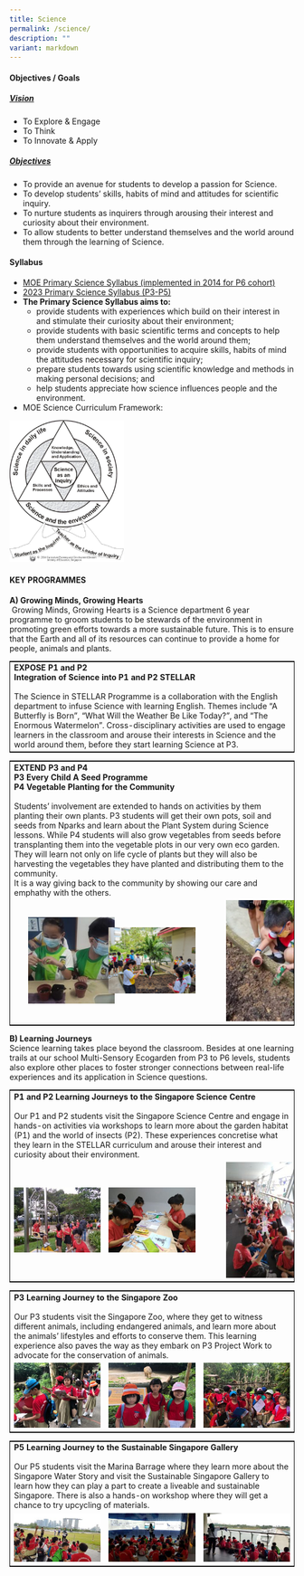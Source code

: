 ```yaml
---
title: Science
permalink: /science/
description: ""
variant: markdown
---
```

#### Objectives / Goals

<h5><u> Vision </u></h5>

*   To Explore &amp; Engage
*   To Think
*   To Innovate &amp; Apply

<h5><u> Objectives </u></h5>

*   To provide an avenue for students to develop a passion for Science.
*   To develop students’ skills, habits of mind and attitudes for scientific inquiry.
*   To nurture students as inquirers through arousing their interest and curiosity about their environment.
*   To allow students to better understand themselves and the world around them through the learning of Science.

#### Syllabus

*   [MOE Primary Science Syllabus (implemented in 2014 for P6 cohort)](https://www.moe.gov.sg/-/media/files/primary/science-primary-2014.pdf)
*   [2023 Primary Science Syllabus (P3-P5)](https://www.moe.gov.sg/-/media/files/primary/science-primary-2014.pdf)
*   **The Primary Science Syllabus aims to:**
	*   provide students with experiences which build on their interest in and stimulate their curiosity about their environment;
    *   provide students with basic scientific terms and concepts to help them understand themselves and the world around them;
    *   provide students with opportunities to acquire skills, habits of mind the attitudes necessary for scientific inquiry;
    *   prepare students towards using scientific knowledge and methods in making personal decisions; and
    *   help students appreciate how science influences people and the environment.
*   MOE Science Curriculum Framework:

<img src="/images/1%20(1).png" style="width:40%">

#### KEY PROGRAMMES

<b>A) Growing Minds, Growing Hearts</b> <br>
&nbsp;Growing Minds, Growing Hearts is a Science department 6 year programme to groom students to be stewards of the environment in promoting green efforts towards a more sustainable future. This is to ensure that the Earth and all of its resources can continue to provide a home for people, animals and plants.

<table style="border:1px solid black">
	<tbody><tr>
		<td>
			<b>
				EXPOSE P1 and P2<br>
				Integration of Science into P1 and P2 STELLAR
			</b>
			<br><br>
			The Science in STELLAR Programme is a collaboration with the English department to infuse Science with learning English. Themes include “A Butterfly is Born”, “What Will the Weather Be Like Today?”, and “The Enormous Watermelon”. Cross-disciplinary activities are used to engage learners in the classroom and arouse their interests in Science and the world around them, before they start learning Science at P3.
		</td>
	</tr>
</tbody></table>

<table style="border:1px solid black">
	<tbody><tr>
		<td colspan="3">
			<b>
				EXTEND P3 and P4 <br>
				P3 Every Child A Seed Programme <br> 
				P4 Vegetable Planting for the Community
			</b>
			<br><br>
			Students’ involvement are extended to hands on activities by them planting their own plants. P3 students will get their own pots, soil and seeds from Nparks and learn about the Plant System during Science lessons. While P4 students will also grow vegetables from seeds before transplanting them into the vegetable plots in our very own eco garden. They will learn not only on life cycle of plants but they will also be harvesting the vegetables they have planted and distributing them to the community.
			<br>
			It is a way giving back to the community by showing our care and emphathy with the others.
		</td>
	</tr>
	<tr>
		<td width="33%"><img src="/images/pic-3.png" style="padding:0px 20px 0px 25px"></td>
		<td width="33%"><img src="/images/pic-2.png"></td>
		<td width="33%"><img src="/images/pic-1-215x300.png" style="padding:0px 50px 0px 40px"></td>
	</tr>
</tbody></table>

<b>B) Learning Journeys</b><br>
Science learning takes place beyond the classroom. Besides at one learning trails at our school Multi-Sensory Ecogarden from P3 to P6 levels, students also explore other places to foster stronger connections between real-life experiences and its application in Science questions.

<table style="border:1px solid black">
	<tbody><tr>
		<td colspan="3">
			<b>P1 and P2 Learning Journeys to the Singapore Science Centre</b>
			<br><br>
			Our P1 and P2 students visit the Singapore Science Centre and engage in hands-on activities via workshops to learn more about the garden habitat (P1) and the world of insects (P2). These experiences concretise what they learn in the STELLAR curriculum and arouse their interest and curiosity about their environment.
		</td>
	</tr>
	<tr>
		<td width="33%"><img src="/images/pic-3-1-300x225.jpg"></td>
		<td width="33%"><img src="/images/pic-2-1-300x225.jpg"></td>
		<td width="33%"><img src="/images/pic-1-225x300.jpg" style="padding:0px 50px 0px 40px"></td>
	</tr>
</tbody></table>

<table style="border:1px solid black">
	<tbody><tr>
		<td colspan="3">
			<b>P3 Learning Journey to the Singapore Zoo</b>
			<br><br>
			Our P3 students visit the Singapore Zoo, where they get to witness different animals, including endangered animals, and learn more about the animals’ lifestyles and efforts to conserve them. This learning experience also paves the way as they embark on P3 Project Work to advocate for the conservation of animals.
		</td>
	</tr>
	<tr>
		<td width="33%"><img src="/images/IMG-20200709-WA0000-300x225.jpg"></td>
		<td width="33%"><img src="/images/IMG-20200709-WA0008-300x225.jpg"></td>
		<td width="33%"><img src="/images/IMG-20200709-WA0010-300x225.jpg"></td>
	</tr>
</tbody></table>

<table style="border:1px solid black">
	<tbody><tr>
		<td colspan="3">
			<b>P5 Learning Journey to the Sustainable Singapore Gallery</b>
			<br><br>
			Our P5 students visit the Marina Barrage where they learn more about the Singapore Water Story and visit the Sustainable Singapore Gallery to learn how they can play a part to create a liveable and sustainable Singapore. There is also a hands-on workshop where they will get a chance to try upcycling of materials.
		</td>
	</tr>
	<tr>
		<td width="33%"><img src="/images/pic-3-2-300x169.jpg"></td>
		<td width="33%"><img src="/images/pic-2-2-300x169.jpg"></td>
		<td width="33%"><img src="/images/pic-1-1-300x169.jpg"></td>
	</tr>
</tbody></table>